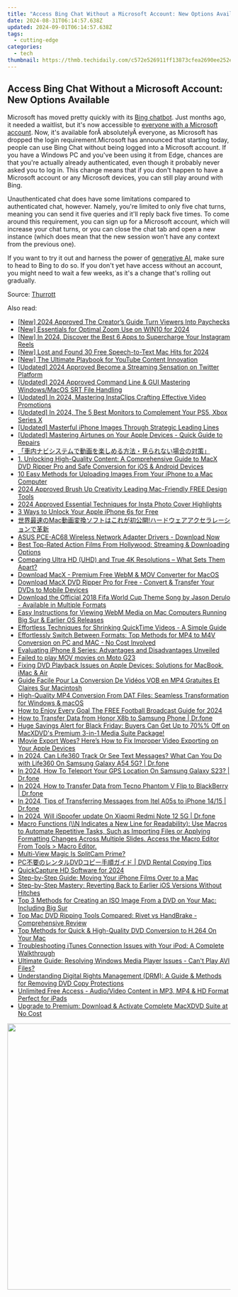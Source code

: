 ```yaml
---
title: "Access Bing Chat Without a Microsoft Account: New Options Available"
date: 2024-08-31T06:14:57.638Z
updated: 2024-09-01T06:14:57.638Z
tags:
  - cutting-edge
categories:
  - tech
thumbnail: https://thmb.techidaily.com/c572e526911ff13873cfea2690ee252e9ff11a89ced90101624b46320eed1514.jpg
---
```


## Access Bing Chat Without a Microsoft Account: New Options Available

Microsoft has moved pretty quickly with its [Bing chatbot](https://facebook-video-recording.techidaily.com/new-in-2024-the-insiders-look-at-securing-fb-status-videos/). Just months ago, it needed a waitlist, but it's now accessible to [everyone with a Microsoft account](https://win11.techidaily.com/step-by-step-guide-to-smooth-directx-installation-on-pc/). Now, it's available forÂ absolutelyÂ everyone, as Microsoft has dropped the login requirement.Microsoft has announced that starting today, people can use Bing Chat without being logged into a Microsoft account. If you have a Windows PC and you've been using it from Edge, chances are that you're actually already authenticated, even though it probably never asked you to log in. This change means that if you don't happen to have a Microsoft account or any Microsoft devices, you can still play around with Bing.

 Unauthenticated chat does have some limitations compared to authenticated chat, however. Namely, you're limited to only five chat turns, meaning you can send it five queries and it'll reply back five times. To come around this requirement, you can sign up for a Microsoft account, which will increase your chat turns, or you can close the chat tab and open a new instance (which does mean that the new session won't have any context from the previous one).

 If you want to try it out and harness the power of [generative AI](https://extra-skills.techidaily.com/2024-approved-step-into-virtuality-comparing-best-vr-treadmills/), make sure to head to Bing to do so. If you don't yet have access without an account, you might need to wait a few weeks, as it's a change that's rolling out gradually.

 Source: [Thurrott](https://www.thurrott.com/cloud/283286/microsoft-bing-chatbot-drops-sign-in-requirement)

<ins class="adsbygoogle"
     style="display:block"
     data-ad-format="autorelaxed"
     data-ad-client="ca-pub-7571918770474297"
     data-ad-slot="1223367746"></ins>



<ins class="adsbygoogle"
     style="display:block"
     data-ad-client="ca-pub-7571918770474297"
     data-ad-slot="8358498916"
     data-ad-format="auto"
     data-full-width-responsive="true"></ins>

<span class="atpl-alsoreadstyle">Also read:</span>
<div><ul>
<li><a href="https://youtube-sure.techidaily.com/024-approved-the-creators-guide-turn-viewers-into-paychecks/"><u>[New] 2024 Approved  The Creator’s Guide  Turn Viewers Into Paychecks</u></a></li>
<li><a href="https://fox-links.techidaily.com/new-essentials-for-optimal-zoom-use-on-win10-for-2024/"><u>[New] Essentials for Optimal Zoom Use on WIN10 for 2024</u></a></li>
<li><a href="https://instagram-video-files.techidaily.com/new-in-2024-discover-the-best-6-apps-to-supercharge-your-instagram-reels/"><u>[New] In 2024, Discover the Best 6 Apps to Supercharge Your Instagram Reels</u></a></li>
<li><a href="https://fox-access.techidaily.com/new-lost-and-found-30-free-speech-to-text-mac-hits-for-2024/"><u>[New] Lost and Found  30 Free Speech-to-Text Mac Hits for 2024</u></a></li>
<li><a href="https://facebook-video-footage.techidaily.com/new-the-ultimate-playbook-for-youtube-content-innovation/"><u>[New] The Ultimate Playbook for YouTube Content Innovation</u></a></li>
<li><a href="https://twitter-clips.techidaily.com/updated-2024-approved-become-a-streaming-sensation-on-twitter-platform/"><u>[Updated] 2024 Approved  Become a Streaming Sensation on Twitter Platform</u></a></li>
<li><a href="https://fox-access.techidaily.com/updated-2024-approved-command-line-and-gui-mastering-windowsmacos-srt-file-handling/"><u>[Updated] 2024 Approved  Command Line & GUI  Mastering Windows/MacOS SRT File Handling</u></a></li>
<li><a href="https://instagram-clips.techidaily.com/updated-in-2024-mastering-instaclips-crafting-effective-video-promotions/"><u>[Updated] In 2024, Mastering InstaClips  Crafting Effective Video Promotions</u></a></li>
<li><a href="https://fox-glue.techidaily.com/updated-in-2024-the-5-best-monitors-to-complement-your-ps5-xbox-series-x/"><u>[Updated] In 2024, The 5 Best Monitors to Complement Your PS5, Xbox Series X</u></a></li>
<li><a href="https://extra-support.techidaily.com/updated-masterful-iphone-images-through-strategic-leading-lines/"><u>[Updated] Masterful iPhone Images Through Strategic Leading Lines</u></a></li>
<li><a href="https://extra-guidance.techidaily.com/updated-mastering-airtunes-on-your-apple-devices-quick-guide-to-repairs/"><u>[Updated] Mastering Airtunes on Your Apple Devices - Quick Guide to Repairs</u></a></li>
<li><a href="https://some-guidance.techidaily.com/44cm6luk5yaf44ok44ot44k344k544og44og44gn5yuv55s744ks5qw944gx44kb44kl5pa55rov44o76kal44kj44km44gq44ge5ac05zci44gu5aplusplus562w44cn/"><u>「車内ナビシステムで動画を楽しめる方法・見られない場合の対策」</u></a></li>
<li><a href="https://some-guidance.techidaily.com/1-unlocking-high-quality-content-a-comprehensive-guide-to-macx-dvd-ripper-pro-and-safe-conversion-for-ios-and-android-devices/"><u>1. Unlocking High-Quality Content: A Comprehensive Guide to MacX DVD Ripper Pro and Safe Conversion for iOS & Android Devices</u></a></li>
<li><a href="https://some-guidance.techidaily.com/10-easy-methods-for-uploading-images-from-your-iphone-to-a-mac-computer/"><u>10 Easy Methods for Uploading Images From Your iPhone to a Mac Computer</u></a></li>
<li><a href="https://extra-lessons.techidaily.com/2024-approved-brush-up-creativity-leading-mac-friendly-free-design-tools/"><u>2024 Approved  Brush Up Creativity  Leading Mac-Friendly FREE Design Tools</u></a></li>
<li><a href="https://instagram-clips.techidaily.com/2024-approved-essential-techniques-for-insta-photo-cover-highlights/"><u>2024 Approved  Essential Techniques for Insta Photo Cover Highlights</u></a></li>
<li><a href="https://sim-unlock.techidaily.com/3-ways-to-unlock-your-apple-iphone-6s-for-free-by-drfone-ios/"><u>3 Ways to Unlock Your Apple iPhone 6s for Free</u></a></li>
<li><a href="https://some-guidance.techidaily.com/mac/"><u>世界最速のMac動画変換ソフトはこれが初公開!ハードウェアアクセラレーションで革新</u></a></li>
<li><a href="https://driver-download.techidaily.com/asus-pce-ac68-wireless-network-adapter-drivers-download-now/"><u>ASUS PCE-AC68 Wireless Network Adapter Drivers - Download Now</u></a></li>
<li><a href="https://some-guidance.techidaily.com/best-top-rated-action-films-from-hollywood-streaming-and-downloading-options/"><u>Best Top-Rated Action Films From Hollywood: Streaming & Downloading Options</u></a></li>
<li><a href="https://some-guidance.techidaily.com/comparing-ultra-hd-uhd-and-true-4k-resolutions-what-sets-them-apart/"><u>Comparing Ultra HD (UHD) and True 4K Resolutions – What Sets Them Apart?</u></a></li>
<li><a href="https://some-guidance.techidaily.com/download-macx-premium-free-webm-and-mov-converter-for-macos/"><u>Download MacX - Premium Free WebM & MOV Converter for MacOS</u></a></li>
<li><a href="https://some-guidance.techidaily.com/download-macx-dvd-ripper-pro-for-free-convert-and-transfer-your-dvds-to-mobile-devices/"><u>Download MacX DVD Ripper Pro for Free - Convert & Transfer Your DVDs to Mobile Devices</u></a></li>
<li><a href="https://some-guidance.techidaily.com/download-the-official-2018-fifa-world-cup-theme-song-by-jason-derulo-available-in-multiple-formats/"><u>Download the Official 2018 Fifa World Cup Theme Song by Jason Derulo - Available in Multiple Formats</u></a></li>
<li><a href="https://some-guidance.techidaily.com/easy-instructions-for-viewing-webm-media-on-mac-computers-running-big-sur-and-earlier-os-releases/"><u>Easy Instructions for Viewing WebM Media on Mac Computers Running Big Sur & Earlier OS Releases</u></a></li>
<li><a href="https://some-guidance.techidaily.com/effortless-techniques-for-shrinking-quicktime-videos-a-simple-guide/"><u>Effortless Techniques for Shrinking QuickTime Videos - A Simple Guide</u></a></li>
<li><a href="https://some-guidance.techidaily.com/effortlessly-switch-between-formats-top-methods-for-mp4-to-m4v-conversion-on-pc-and-mac-no-cost-involved/"><u>Effortlessly Switch Between Formats: Top Methods for MP4 to M4V Conversion on PC and MAC - No Cost Involved</u></a></li>
<li><a href="https://some-guidance.techidaily.com/evaluating-iphone-8-series-advantages-and-disadvantages-unveiled/"><u>Evaluating iPhone 8 Series: Advantages and Disadvantages Unveiled</u></a></li>
<li><a href="https://phone-solutions.techidaily.com/failed-to-play-mov-movies-on-moto-g23-by-aiseesoft-video-converter-play-mov-on-android/"><u>Failed to play MOV movies on Moto G23</u></a></li>
<li><a href="https://some-guidance.techidaily.com/fixing-dvd-playback-issues-on-apple-devices-solutions-for-macbook-imac-and-air/"><u>Fixing DVD Playback Issues on Apple Devices: Solutions for MacBook, iMac & Air</u></a></li>
<li><a href="https://some-guidance.techidaily.com/guide-facile-pour-la-conversion-de-videos-vob-en-mp4-gratuites-et-claires-sur-macintosh/"><u>Guide Facile Pour La Conversion De Vidéos VOB en MP4 Gratuites Et Claires Sur Macintosh</u></a></li>
<li><a href="https://some-guidance.techidaily.com/high-quality-mp4-conversion-from-dat-files-seamless-transformation-for-windows-and-macos/"><u>High-Quality MP4 Conversion From DAT Files: Seamless Transformation for Windows & macOS</u></a></li>
<li><a href="https://fox-links.techidaily.com/how-to-enjoy-every-goal-the-free-football-broadcast-guide-for-2024/"><u>How to Enjoy Every Goal  The FREE Football Broadcast Guide for 2024</u></a></li>
<li><a href="https://android-transfer.techidaily.com/how-to-transfer-data-from-honor-x8b-to-samsung-phone-drfone-by-drfone-transfer-from-android-transfer-from-android/"><u>How to Transfer Data from Honor X8b to Samsung Phone | Dr.fone</u></a></li>
<li><a href="https://some-guidance.techidaily.com/huge-savings-alert-for-black-friday-buyers-can-get-up-to-70-off-on-macxdvds-premium-3-in-1-media-suite-package/"><u>Huge Savings Alert for Black Friday: Buyers Can Get Up to 70%% Off on MacXDVD's Premium 3-in-1 Media Suite Package!</u></a></li>
<li><a href="https://some-guidance.techidaily.com/imovie-export-woes-heres-how-to-fix-improper-video-exporting-on-your-apple-devices/"><u>IMovie Export Woes? Here’s How to Fix Improper Video Exporting on Your Apple Devices</u></a></li>
<li><a href="https://fake-location.techidaily.com/in-2024-can-life360-track-or-see-text-messages-what-can-you-do-with-life360-on-samsung-galaxy-a54-5g-drfone-by-drfone-virtual-android/"><u>In 2024, Can Life360 Track Or See Text Messages? What Can You Do with Life360 On Samsung Galaxy A54 5G? | Dr.fone</u></a></li>
<li><a href="https://blog-min.techidaily.com/in-2024-how-to-teleport-your-gps-location-on-samsung-galaxy-s23-drfone-by-drfone-virtual-android/"><u>In 2024, How To Teleport Your GPS Location On Samsung Galaxy S23? | Dr.fone</u></a></li>
<li><a href="https://android-transfer.techidaily.com/in-2024-how-to-transfer-data-from-tecno-phantom-v-flip-to-blackberry-drfone-by-drfone-transfer-from-android-transfer-from-android/"><u>In 2024, How to Transfer Data from Tecno Phantom V Flip to BlackBerry | Dr.fone</u></a></li>
<li><a href="https://android-transfer.techidaily.com/in-2024-tips-of-transferring-messages-from-itel-a05s-to-iphone-1415-drfone-by-drfone-transfer-from-android-transfer-from-android/"><u>In 2024, Tips of Transferring Messages from Itel A05s to iPhone 14/15 | Dr.fone</u></a></li>
<li><a href="https://phone-solutions.techidaily.com/in-2024-will-ispoofer-update-on-xiaomi-redmi-note-12-5g-drfone-by-drfone-virtual-android/"><u>In 2024, Will iSpoofer update On Xiaomi Redmi Note 12 5G | Dr.fone</u></a></li>
<li><a href="https://some-guidance.techidaily.com/macro-functions-n-indicates-a-new-line-for-readability-use-macros-to-automate-repetitive-tasks-such-as-importing-files-or-applying-formatting-changes-across5/"><u>Macro Functions (\\N Indicates a New Line for Readability): Use Macros to Automate Repetitive Tasks, Such as Importing Files or Applying Formatting Changes Across Multiple Slides. Access the Macro Editor From Tools > Macro Editor.</u></a></li>
<li><a href="https://screen-sharing-recording.techidaily.com/multi-view-magic-is-splitcam-prime/"><u>Multi-View Magic  Is SplitCam Prime?</u></a></li>
<li><a href="https://some-guidance.techidaily.com/pcdvd-dvd-rental-copying-tips/"><u>PC不要のレンタルDVDコピー手順ガイド | DVD Rental Copying Tips</u></a></li>
<li><a href="https://digital-screen-recording.techidaily.com/quickcapture-hd-software-for-2024/"><u>QuickCapture HD Software for 2024</u></a></li>
<li><a href="https://some-guidance.techidaily.com/step-by-step-guide-moving-your-iphone-films-over-to-a-mac/"><u>Step-by-Step Guide: Moving Your iPhone Films Over to a Mac</u></a></li>
<li><a href="https://os-tips.techidaily.com/step-by-step-mastery-reverting-back-to-earlier-ios-versions-without-hitches/"><u>Step-by-Step Mastery: Reverting Back to Earlier iOS Versions Without Hitches</u></a></li>
<li><a href="https://some-guidance.techidaily.com/top-3-methods-for-creating-an-iso-image-from-a-dvd-on-your-mac-including-big-sur/"><u>Top 3 Methods for Creating an ISO Image From a DVD on Your Mac: Including Big Sur</u></a></li>
<li><a href="https://some-guidance.techidaily.com/top-mac-dvd-ripping-tools-compared-rivet-vs-handbrake-comprehensive-review/"><u>Top Mac DVD Ripping Tools Compared: Rivet vs HandBrake - Comprehensive Review</u></a></li>
<li><a href="https://some-guidance.techidaily.com/top-methods-for-quick-and-high-quality-dvd-conversion-to-h264-on-your-mac/"><u>Top Methods for Quick & High-Quality DVD Conversion to H.264 On Your Mac</u></a></li>
<li><a href="https://some-guidance.techidaily.com/troubleshooting-itunes-connection-issues-with-your-ipod-a-complete-walkthrough/"><u>Troubleshooting iTunes Connection Issues with Your iPod: A Complete Walkthrough</u></a></li>
<li><a href="https://some-guidance.techidaily.com/ultimate-guide-resolving-windows-media-player-issues-cant-play-avi-files/"><u>Ultimate Guide: Resolving Windows Media Player Issues - Can't Play AVI Files?</u></a></li>
<li><a href="https://some-guidance.techidaily.com/understanding-digital-rights-management-drm-a-guide-and-methods-for-removing-dvd-copy-protections/"><u>Understanding Digital Rights Management (DRM): A Guide & Methods for Removing DVD Copy Protections</u></a></li>
<li><a href="https://some-guidance.techidaily.com/unlimited-free-access-audiovideo-content-in-mp3-mp4-and-hd-format-perfect-for-ipads/"><u>Unlimited Free Access - Audio/Video Content in MP3, MP4 & HD Format Perfect for iPads</u></a></li>
<li><a href="https://some-guidance.techidaily.com/upgrade-to-premium-download-and-activate-complete-macxdvd-suite-at-no-cost/"><u>Upgrade to Premium: Download & Activate Complete MacXDVD Suite at No Cost</u></a></li>
</ul></div>

<!-- affiliate ads begin -->
<a href="https://appsumo.8odi.net/c/5597632/2087394/7443" target="_top" id="2087394"><img src="//a.impactradius-go.com/display-ad/7443-2087394" border="0" alt="" width="1200" height="600"/></a><img height="0" width="0" src="https://appsumo.8odi.net/i/5597632/2087394/7443" style="position:absolute;visibility:hidden;" border="0" />
<!-- affiliate ads end -->